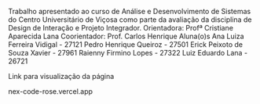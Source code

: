 Trabalho apresentado ao curso de Análise e Desenvolvimento de Sistemas do Centro Universitário de Viçosa como parte da avaliação da disciplina de Design de Interação e Projeto Integrador.
Orientadora: Profª Cristiane Aparecida Lana
Coorientador: Prof. Carlos Henrique
Aluna(o)s
Ana Luiza Ferreira Vidigal - 27121
Pedro Henrique Queiroz - 27501
Erick Peixoto de Souza Xavier - 27961
Raienny Firmino Lopes - 27322
Luiz Eduardo Lana - 26721



Link para visualização da página

nex-code-rose.vercel.app
